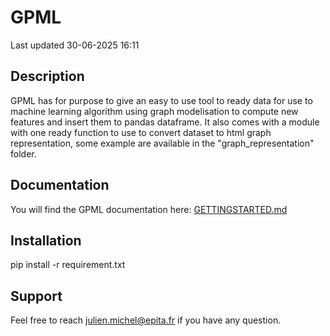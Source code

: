 # GPML

Last updated 30-06-2025 16:11

## Description

GPML has for purpose to give an easy to use tool to ready data for use to
machine learning algorithm using graph modelisation to compute new features
and insert them to pandas dataframe. It also comes with a module with one ready
function to use to convert dataset to html graph representation, some example
are available in the "graph_representation" folder.

## Documentation

You will find the GPML documentation here: [GETTINGSTARTED.md](GETTINGSTARTED.md)

## Installation

pip install -r requirement.txt

## Support

Feel free to reach julien.michel@epita.fr if you have any question.
